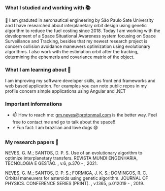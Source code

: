 ### What I studied and working with 📚

🔭 I am graduted in aeronautical engineering by São Paulo Sate University and I have researched about interplanetary orbit design using genetic algorithm to reduce the fuel costing since 2018. Today I am working with the development of a Space Situational Awareness system focusing on Space Surveillance and Tracking, besides that my newest research project is concern collision avoidance maneuvers optimization using evolutionary algorithms. I also work with the estimation orbit after the tracking, determining the ephemeris and covariance matrix of the object.

### What I am learning about 🌱

I am improving my software developer skills, as front end frameworks and web based application. For examples you can note public repos in my profile concern simple applications using Angular and .NET

### Important informations

- 📫 How to reach me: gm.neves@protonmail.com is the better way. Feel free to contact me and go to talk about the space!!
- ⚡ Fun fact: I am brazilian and love dogs 😄

### My research papers 📜

NEVES, G. M.; SANTOS, D. P. S.
Use of an evolutionary algorithm to optimize interplanetary transfers. REVISTA MUNDI ENGENHARIA, TECNOLOGIA E GESTÃO. , v.6, p.370 - , 2021.

NEVES, G. M.; SANTOS, D. P. S.; FORMIGA, J. K. S.; DOMINGOS, R. C.
Orbital maneuvers for asteroids using genetic algorithm. JOURNAL OF PHYSICS. CONFERENCE SERIES (PRINT). , v.1365, p.012019 - , 2019.
